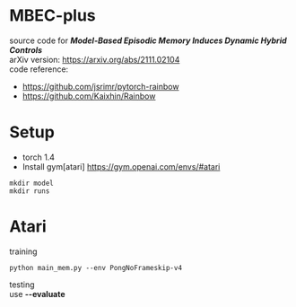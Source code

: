 # MBEC-plus
source code for ***Model-Based Episodic Memory Induces Dynamic Hybrid Controls***  
arXiv version: https://arxiv.org/abs/2111.02104  
code reference:
- https://github.com/jsrimr/pytorch-rainbow
- https://github.com/Kaixhin/Rainbow

# Setup  
- torch 1.4
- Install gym[atari] https://gym.openai.com/envs/#atari

```
mkdir model
mkdir runs
```

# Atari
training
``` 
python main_mem.py --env PongNoFrameskip-v4
```
testing  
use **--evaluate**


